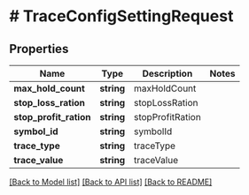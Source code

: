 # # TraceConfigSettingRequest

## Properties

Name | Type | Description | Notes
------------ | ------------- | ------------- | -------------
**max_hold_count** | **string** | maxHoldCount |
**stop_loss_ration** | **string** | stopLossRation |
**stop_profit_ration** | **string** | stopProfitRation |
**symbol_id** | **string** | symbolId |
**trace_type** | **string** | traceType |
**trace_value** | **string** | traceValue |

[[Back to Model list]](../../README.md#models) [[Back to API list]](../../README.md#endpoints) [[Back to README]](../../README.md)
